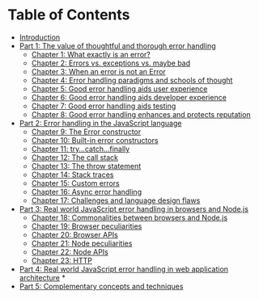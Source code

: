 # Table of Contents

* [Introduction][1]
* [Part 1: The value of thoughtful and thorough error handling][2]
	* [Chapter 1:  What exactly is an error?][3]
	* [Chapter 2: Errors vs. exceptions vs. maybe bad][4]
	* [Chapter 3: When an error is not an Error][5]
	* [Chapter 4: Error handling paradigms and schools of thought][6]
	* [Chapter 5: Good error handling aids user experience][7]
	* [Chapter 6: Good error handling aids developer experience][8]
	* [Chapter 7: Good error handling aids testing][9]
	* [Chapter 8: Good error handling enhances and protects reputation][10]
* [Part 2: Error handling in the JavaScript language][11]
	* [Chapter 9: The Error constructor][12]
	* [Chapter 10: Built-in error constructors][13]
	* [Chapter 11: try…catch…finally][14]
	* [Chapter 12: The call stack][15]
	* [Chapter 13: The throw statement][16]
	* [Chapter 14: Stack traces][17]
	* [Chapter 15: Custom errors][18]
	* [Chapter 16: Async error handling][19]
	* [Chapter 17: Challenges and language design flaws][20]
* [Part 3: Real world JavaScript error handling in browsers and Node.js][21]
	* [Chapter 18: Commonalities between browsers and Node.js][22]
	* [Chapter 19: Browser peculiarities][23]
	* [Chapter 20: Browser APIs][24]
	* [Chapter 21: Node peculiarities][25]
	* [Chapter 22: Node APIs][26]
	* [Chapter 23: HTTP][27]
* [Part 4: Real world JavaScript error handling in web application architecture][28]
	* 
* [Part 5: Complementary concepts and techniques][29]

[1]:	README.md
[2]:	part-1/0-intro.md
[3]:	part-1/chapter-1/0-what-exactly-is-an-error.md
[4]:	part-1/chapter-2/0-errors-vs-exceptions-vs-maybe-bad.md
[5]:	part-1/chapter-3/0-when-an-error-is-not-an-error.md
[6]:	part-1/chapter-4/0-error-handling-paradigms-and-schools-of-thought.md
[7]:	part-1/chapter-5/0-good-error-handling-aids-user-experience.md
[8]:	part-1/chapter-6/0-good-error-handling-aids-developer-experience.md
[9]:	part-1/chapter-7/0-good-error-handling-aids-testing.md
[10]:	part-1/chapter-8/0-good-error-handling-enhances-and-protects-reputation.md
[11]:	part-2/0-intro.md
[12]:	part-2/chapter-9/0-the-error-constructor.md
[13]:	part-2/chapter-10/0-built-in-error-constructors.md
[14]:	part-2/chapter-11/0-try-catch-finally.md
[15]:	part-2/chapter-12/0-the-call-stack.md
[16]:	part-2/chapter-13/0-the-throw-statement.md
[17]:	part-2/chapter-14/0-stack-traces.md
[18]:	part-2/chapter-15/0-custom-errors.md
[19]:	part-2/chapter-16/0-async-error-handling.md
[20]:	part-2/chapter-17/0-challenges-and-language-design-flaws.md
[21]:	part-3/0-intro.md
[22]:	part-3/chapter-18/0-commonalities-between-browsers-and-nodejs.md
[23]:	part-3/chapter-19/0-browser-peculiarities.md
[24]:	part-3/chapter-20/0-browser-apis.md
[25]:	part-3/chapter-21/0-node-peculiarities.md
[26]:	part-3/chapter-22/0-node-apis.md
[27]:	part-3/chapter-23/0-http.md
[28]:	part-4/0-intro.md
[29]:	part-5/0-intro.md